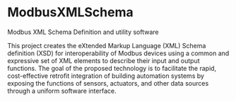 ModbusXMLSchema
===============

Modbus XML Schema Definition and utility software

This project creates the eXtended Markup Language (XML) Schema definition (XSD) for interoperability of Modbus devices 
using a common and expressive set of XML elements to describe their input and output functions. The goal of the proposed 
technology is to facilitate the rapid, cost-effective retrofit integration of building automation systems by exposing the 
functions of sensors, actuators, and other data sources through a uniform software interface.
